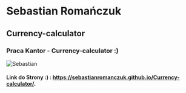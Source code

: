 # Sebastian Romańczuk

## Currency-calculator

### Praca Kantor - Currency-calculator :)
![Sebastian](https://i.postimg.cc/jq3LX5bM/Strona.png)

#### Link do Strony :) : https://sebastianromanczuk.github.io/Currency-calculator/.

